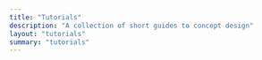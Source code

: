 ```yaml
---
title: "Tutorials"
description: "A collection of short guides to concept design"
layout: "tutorials"
summary: "tutorials"
---
```

